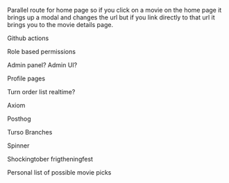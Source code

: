 Parallel route for home page so if you click on a movie on the home page
it brings up a modal and changes the url but if you link directly to that url
it brings you to the movie details page.

Github actions

Role based permissions

Admin panel? Admin UI?

Profile pages

Turn order list realtime?

Axiom

Posthog

Turso Branches

Spinner

Shockingtober frigtheningfest

Personal list of possible movie picks
